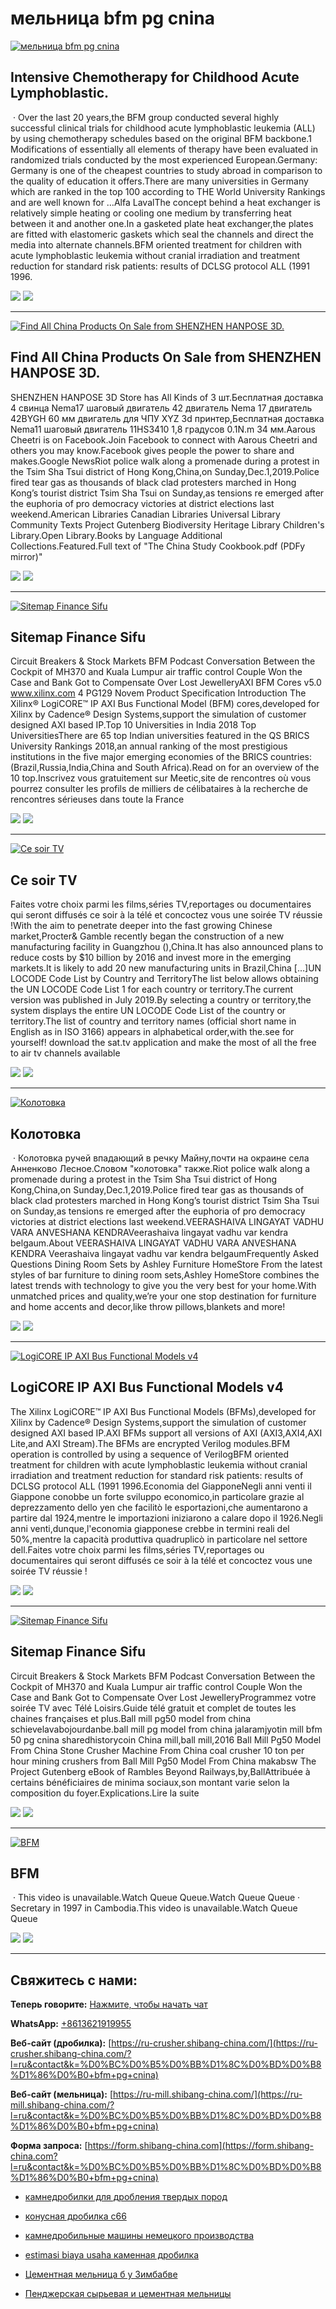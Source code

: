 # мельница bfm pg cnina

<a href="https://swt.shibang-china.com/?l=ru&img&k=%D0%BC%D0%B5%D0%BB%D1%8C%D0%BD%D0%B8%D1%86%D0%B0+bfm+pg+cnina" target="_blank">![мельница bfm pg cnina](http://static.shibang-china.com/all-800x300/877.jpg)</a>

## Intensive Chemotherapy for Childhood Acute Lymphoblastic.
&nbsp;&#0183;&#32;Over the last 20 years,the BFM group conducted several highly successful clinical trials for childhood acute lymphoblastic leukemia (ALL) by using chemotherapy schedules based on the original BFM backbone.1 Modifications of essentially all elements of therapy have been evaluated in randomized trials conducted by the most experienced European.Germany: Germany is one of the cheapest countries to study abroad in comparison to the quality of education it offers.There are many universities in Germany which are ranked in the top 100 according to THE World University Rankings and are well known for …Alfa LavalThe concept behind a heat exchanger is relatively simple heating or cooling one medium by transferring heat between it and another one.In a gasketed plate heat exchanger,the plates are fitted with elastomeric gaskets which seal the channels and direct the media into alternate channels.BFM oriented treatment for children with acute lymphoblastic leukemia without cranial irradiation and treatment reduction for standard risk patients: results of DCLSG protocol ALL (1991 1996.


<a href="https://whatsapp.shibangsoft.com/WhatsApp.php" target="_blank" title="WhatsApp">![](http://static.shibang-china.com/icon/whatsapp.png)</a> <a href="https://swt.shibang-china.com/?l=ru&icon&k=%D0%BC%D0%B5%D0%BB%D1%8C%D0%BD%D0%B8%D1%86%D0%B0+bfm+pg+cnina" target="_blank">![](http://static.shibang-china.com/icon/chat-ru.png)</a>

---

<a href="https://swt.shibang-china.com/?l=ru&img&k=%D0%BC%D0%B5%D0%BB%D1%8C%D0%BD%D0%B8%D1%86%D0%B0+bfm+pg+cnina" target="_blank">![Find All China Products On Sale from SHENZHEN HANPOSE 3D.](http://static.shibang-china.com/all-800x300/1408.jpg)</a>

## Find All China Products On Sale from SHENZHEN HANPOSE 3D.
SHENZHEN HANPOSE 3D Store has All Kinds of 3 шт.Бесплатная доставка 4 свинца Nema17 шаговый двигатель 42 двигатель Nema 17 двигатель 42BYGH 60 мм двигатель для ЧПУ XYZ 3d принтер,Бесплатная доставка Nema11 шаговый двигатель 11HS3410 1,8 градусов 0.1N.m 34 мм.Aarous Cheetri is on Facebook.Join Facebook to connect with Aarous Cheetri and others you may know.Facebook gives people the power to share and makes.Google NewsRiot police walk along a promenade during a protest in the Tsim Sha Tsui district of Hong Kong,China,on Sunday,Dec.1,2019.Police fired tear gas as thousands of black clad protesters marched in Hong Kong’s tourist district Tsim Sha Tsui on Sunday,as tensions re emerged after the euphoria of pro democracy victories at district elections last weekend.American Libraries Canadian Libraries Universal Library Community Texts Project Gutenberg Biodiversity Heritage Library Children's Library.Open Library.Books by Language Additional Collections.Featured.Full text of &quot;The China Study Cookbook.pdf (PDFy mirror)&quot;


<a href="https://whatsapp.shibangsoft.com/WhatsApp.php" target="_blank" title="WhatsApp">![](http://static.shibang-china.com/icon/whatsapp.png)</a> <a href="https://swt.shibang-china.com/?l=ru&icon&k=%D0%BC%D0%B5%D0%BB%D1%8C%D0%BD%D0%B8%D1%86%D0%B0+bfm+pg+cnina" target="_blank">![](http://static.shibang-china.com/icon/chat-ru.png)</a>

---

<a href="https://swt.shibang-china.com/?l=ru&img&k=%D0%BC%D0%B5%D0%BB%D1%8C%D0%BD%D0%B8%D1%86%D0%B0+bfm+pg+cnina" target="_blank">![Sitemap Finance Sifu](http://static.shibang-china.com/all-800x300/1025.jpg)</a>

## Sitemap Finance Sifu
Circuit Breakers &amp; Stock Markets BFM Podcast Conversation Between the Cockpit of MH370 and Kuala Lumpur air traffic control Couple Won the Case and Bank Got to Compensate Over Lost JewelleryAXI BFM Cores v5.0 www.xilinx.com 4 PG129 Novem Product Specification Introduction The Xilinx&#174; LogiCORE™ IP AXI Bus Functional Model (BFM) cores,developed for Xilinx by Cadence&#174; Design Systems,support the simulation of customer designed AXI based IP.Top 10 Universities in India 2018 Top UniversitiesThere are 65 top Indian universities featured in the QS BRICS University Rankings 2018,an annual ranking of the most prestigious institutions in the five major emerging economies of the BRICS countries: (Brazil,Russia,India,China and South Africa).Read on for an overview of the 10 top.Inscrivez vous gratuitement sur Meetic,site de rencontres o&#249; vous pourrez consulter les profils de milliers de c&#233;libataires &#224; la recherche de rencontres s&#233;rieuses dans toute la France


<a href="https://whatsapp.shibangsoft.com/WhatsApp.php" target="_blank" title="WhatsApp">![](http://static.shibang-china.com/icon/whatsapp.png)</a> <a href="https://swt.shibang-china.com/?l=ru&icon&k=%D0%BC%D0%B5%D0%BB%D1%8C%D0%BD%D0%B8%D1%86%D0%B0+bfm+pg+cnina" target="_blank">![](http://static.shibang-china.com/icon/chat-ru.png)</a>

---

<a href="https://swt.shibang-china.com/?l=ru&img&k=%D0%BC%D0%B5%D0%BB%D1%8C%D0%BD%D0%B8%D1%86%D0%B0+bfm+pg+cnina" target="_blank">![Ce soir TV](http://static.shibang-china.com/all-800x300/1337.jpg)</a>

## Ce soir TV
Faites votre choix parmi les films,s&#233;ries TV,reportages ou documentaires qui seront diffus&#233;s ce soir &#224; la t&#233;l&#233; et concoctez vous une soir&#233;e TV r&#233;ussie !With the aim to penetrate deeper into the fast growing Chinese market,Procter&amp; Gamble recently began the construction of a new manufacturing facility in Guangzhou (),China.It has also announced plans to reduce costs by $10 billion by 2016 and invest more in the emerging markets.It is likely to add 20 new manufacturing units in Brazil,China […]UN LOCODE Code List by Country and TerritoryThe list below allows obtaining the UN LOCODE Code List 1 for each country or territory.The current version was published in July 2019.By selecting a country or territory,the system displays the entire UN LOCODE Code List of the country or territory.The list of country and territory names (official short name in English as in ISO 3166) appears in alphabetical order,with the.see for yourself! download the sat.tv application and make the most of all the free to air tv channels available


<a href="https://whatsapp.shibangsoft.com/WhatsApp.php" target="_blank" title="WhatsApp">![](http://static.shibang-china.com/icon/whatsapp.png)</a> <a href="https://swt.shibang-china.com/?l=ru&icon&k=%D0%BC%D0%B5%D0%BB%D1%8C%D0%BD%D0%B8%D1%86%D0%B0+bfm+pg+cnina" target="_blank">![](http://static.shibang-china.com/icon/chat-ru.png)</a>

---

<a href="https://swt.shibang-china.com/?l=ru&img&k=%D0%BC%D0%B5%D0%BB%D1%8C%D0%BD%D0%B8%D1%86%D0%B0+bfm+pg+cnina" target="_blank">![Колотовка](http://static.shibang-china.com/all-800x300/1085.jpg)</a>

## Колотовка
&nbsp;&#0183;&#32;Колотовка ручей впадающий в речку Майну,почти на окраине села Анненково Лесное.Словом &quot;колотовка&quot; также.Riot police walk along a promenade during a protest in the Tsim Sha Tsui district of Hong Kong,China,on Sunday,Dec.1,2019.Police fired tear gas as thousands of black clad protesters marched in Hong Kong’s tourist district Tsim Sha Tsui on Sunday,as tensions re emerged after the euphoria of pro democracy victories at district elections last weekend.VEERASHAIVA LINGAYAT VADHU VARA ANVESHANA KENDRAVeerashaiva lingayat vadhu var kendra belgaum.About VEERASHAIVA LINGAYAT VADHU VARA ANVESHANA KENDRA Veerashaiva lingayat vadhu var kendra belgaumFrequently Asked Questions Dining Room Sets by Ashley Furniture HomeStore From the latest styles of bar furniture to dining room sets,Ashley HomeStore combines the latest trends with technology to give you the very best for your home.With unmatched prices and quality,we’re your one stop destination for furniture and home accents and decor,like throw pillows,blankets and more!


<a href="https://whatsapp.shibangsoft.com/WhatsApp.php" target="_blank" title="WhatsApp">![](http://static.shibang-china.com/icon/whatsapp.png)</a> <a href="https://swt.shibang-china.com/?l=ru&icon&k=%D0%BC%D0%B5%D0%BB%D1%8C%D0%BD%D0%B8%D1%86%D0%B0+bfm+pg+cnina" target="_blank">![](http://static.shibang-china.com/icon/chat-ru.png)</a>

---

<a href="https://swt.shibang-china.com/?l=ru&img&k=%D0%BC%D0%B5%D0%BB%D1%8C%D0%BD%D0%B8%D1%86%D0%B0+bfm+pg+cnina" target="_blank">![LogiCORE IP AXI Bus Functional Models v4](http://static.shibang-china.com/all-800x300/1502.jpg)</a>

## LogiCORE IP AXI Bus Functional Models v4
The Xilinx LogiCORE™ IP AXI Bus Functional Models (BFMs),developed for Xilinx by Cadence&#174; Design Systems,support the simulation of customer designed AXI based IP.AXI BFMs support all versions of AXI (AXI3,AXI4,AXI Lite,and AXI Stream).The BFMs are encrypted Verilog modules.BFM operation is controlled by using a sequence of VerilogBFM oriented treatment for children with acute lymphoblastic leukemia without cranial irradiation and treatment reduction for standard risk patients: results of DCLSG protocol ALL (1991 1996.Economia del GiapponeNegli anni venti il Giappone conobbe un forte sviluppo economico,in particolare grazie al deprezzamento dello yen che facilit&#242; le esportazioni,che aumentarono a partire dal 1924,mentre le importazioni iniziarono a calare dopo il 1926.Negli anni venti,dunque,l'economia giapponese crebbe in termini reali del 50%,mentre la capacit&#224; produttiva quadruplic&#242; in particolare nel settore dell.Faites votre choix parmi les films,s&#233;ries TV,reportages ou documentaires qui seront diffus&#233;s ce soir &#224; la t&#233;l&#233; et concoctez vous une soir&#233;e TV r&#233;ussie !


<a href="https://whatsapp.shibangsoft.com/WhatsApp.php" target="_blank" title="WhatsApp">![](http://static.shibang-china.com/icon/whatsapp.png)</a> <a href="https://swt.shibang-china.com/?l=ru&icon&k=%D0%BC%D0%B5%D0%BB%D1%8C%D0%BD%D0%B8%D1%86%D0%B0+bfm+pg+cnina" target="_blank">![](http://static.shibang-china.com/icon/chat-ru.png)</a>

---

<a href="https://swt.shibang-china.com/?l=ru&img&k=%D0%BC%D0%B5%D0%BB%D1%8C%D0%BD%D0%B8%D1%86%D0%B0+bfm+pg+cnina" target="_blank">![Sitemap Finance Sifu](http://static.shibang-china.com/all-800x300/807.jpg)</a>

## Sitemap Finance Sifu
Circuit Breakers &amp; Stock Markets BFM Podcast Conversation Between the Cockpit of MH370 and Kuala Lumpur air traffic control Couple Won the Case and Bank Got to Compensate Over Lost JewelleryProgrammez votre soir&#233;e TV avec T&#233;l&#233; Loisirs.Guide t&#233;l&#233; gratuit et complet de toutes les chaines fran&#231;aises et plus.Ball mill pg50 model from china schievelavabojourdanbe.ball mill pg model from china jalaramjyotin mill bfm 50 pg cnina sharedhistorycoin China mill,ball mill,2016 Ball Mill Pg50 Model From China Stone Crusher Machine From China coal crusher 10 ton per hour mining crushers from Ball Mill Pg50 Model From China makabsw The Project Gutenberg eBook of Rambles Beyond Railways,by,BallAttribu&#233;e &#224; certains b&#233;n&#233;ficiaires de minima sociaux,son montant varie selon la composition du foyer.Explications.Lire la suite


<a href="https://whatsapp.shibangsoft.com/WhatsApp.php" target="_blank" title="WhatsApp">![](http://static.shibang-china.com/icon/whatsapp.png)</a> <a href="https://swt.shibang-china.com/?l=ru&icon&k=%D0%BC%D0%B5%D0%BB%D1%8C%D0%BD%D0%B8%D1%86%D0%B0+bfm+pg+cnina" target="_blank">![](http://static.shibang-china.com/icon/chat-ru.png)</a>

---

<a href="https://swt.shibang-china.com/?l=ru&img&k=%D0%BC%D0%B5%D0%BB%D1%8C%D0%BD%D0%B8%D1%86%D0%B0+bfm+pg+cnina" target="_blank">![BFM](http://static.shibang-china.com/all-800x300/291.jpg)</a>

## BFM
&nbsp;&#0183;&#32;This video is unavailable.Watch Queue Queue.Watch Queue Queue&nbsp;&#0183;&#32;Secretary in 1997 in Cambodia.This video is unavailable.Watch Queue Queue

<a href="https://whatsapp.shibangsoft.com/WhatsApp.php" target="_blank" title="WhatsApp">![](http://static.shibang-china.com/icon/whatsapp.png)</a> <a href="https://swt.shibang-china.com/?l=ru&icon&k=%D0%BC%D0%B5%D0%BB%D1%8C%D0%BD%D0%B8%D1%86%D0%B0+bfm+pg+cnina" target="_blank">![](http://static.shibang-china.com/icon/chat-ru.png)</a>

---
## Свяжитесь с нами:

**Теперь говорите:** [Нажмите, чтобы начать чат](https://swt.shibang-china.com?l=ru&contact&k=%D0%BC%D0%B5%D0%BB%D1%8C%D0%BD%D0%B8%D1%86%D0%B0+bfm+pg+cnina)

**WhatsApp:**  [+8613621919955](https://whatsapp.shibangsoft.com/WhatsApp.php)

**Веб-сайт (дробилка):** [https://ru-crusher.shibang-china.com/](https://ru-crusher.shibang-china.com/?l=ru&contact&k=%D0%BC%D0%B5%D0%BB%D1%8C%D0%BD%D0%B8%D1%86%D0%B0+bfm+pg+cnina)

**Веб-сайт (мельница):** [https://ru-mill.shibang-china.com/](https://ru-mill.shibang-china.com/?l=ru&contact&k=%D0%BC%D0%B5%D0%BB%D1%8C%D0%BD%D0%B8%D1%86%D0%B0+bfm+pg+cnina)

**Форма запроса:** [https://form.shibang-china.com](https://form.shibang-china.com?l=ru&contact&k=%D0%BC%D0%B5%D0%BB%D1%8C%D0%BD%D0%B8%D1%86%D0%B0+bfm+pg+cnina)

* [камнедробилки для дробления твердых пород](../135/%D0%BA%D0%B0%D0%BC%D0%BD%D0%B5%D0%B4%D1%80%D0%BE%D0%B1%D0%B8%D0%BB%D0%BA%D0%B8%20%D0%B4%D0%BB%D1%8F%20%D0%B4%D1%80%D0%BE%D0%B1%D0%BB%D0%B5%D0%BD%D0%B8%D1%8F%20%D1%82%D0%B2%D0%B5%D1%80%D0%B4%D1%8B%D1%85%20%D0%BF%D0%BE%D1%80%D0%BE%D0%B4.md)

* [конусная дробилка с66](../131/%D0%BA%D0%BE%D0%BD%D1%83%D1%81%D0%BD%D0%B0%D1%8F%20%D0%B4%D1%80%D0%BE%D0%B1%D0%B8%D0%BB%D0%BA%D0%B0%20%D1%8166.md)

* [камнедробильные машины немецкого производства](../134/%D0%BA%D0%B0%D0%BC%D0%BD%D0%B5%D0%B4%D1%80%D0%BE%D0%B1%D0%B8%D0%BB%D1%8C%D0%BD%D1%8B%D0%B5%20%D0%BC%D0%B0%D1%88%D0%B8%D0%BD%D1%8B%20%D0%BD%D0%B5%D0%BC%D0%B5%D1%86%D0%BA%D0%BE%D0%B3%D0%BE%20%D0%BF%D1%80%D0%BE%D0%B8%D0%B7%D0%B2%D0%BE%D0%B4%D1%81%D1%82%D0%B2%D0%B0.md)

* [estimasi biaya usaha каменная дробилка](../132/estimasi%20biaya%20usaha%20%D0%BA%D0%B0%D0%BC%D0%B5%D0%BD%D0%BD%D0%B0%D1%8F%20%D0%B4%D1%80%D0%BE%D0%B1%D0%B8%D0%BB%D0%BA%D0%B0.md)

* [Цементная мельница б  у Зимбабве](../132/%D0%A6%D0%B5%D0%BC%D0%B5%D0%BD%D1%82%D0%BD%D0%B0%D1%8F%20%D0%BC%D0%B5%D0%BB%D1%8C%D0%BD%D0%B8%D1%86%D0%B0%20%D0%B1%20%20%D1%83%20%D0%97%D0%B8%D0%BC%D0%B1%D0%B0%D0%B1%D0%B2%D0%B5.md)

* [Пенджерская сырьевая и цементная мельницы](../131/%D0%9F%D0%B5%D0%BD%D0%B4%D0%B6%D0%B5%D1%80%D1%81%D0%BA%D0%B0%D1%8F%20%D1%81%D1%8B%D1%80%D1%8C%D0%B5%D0%B2%D0%B0%D1%8F%20%D0%B8%20%D1%86%D0%B5%D0%BC%D0%B5%D0%BD%D1%82%D0%BD%D0%B0%D1%8F%20%D0%BC%D0%B5%D0%BB%D1%8C%D0%BD%D0%B8%D1%86%D1%8B.md)
